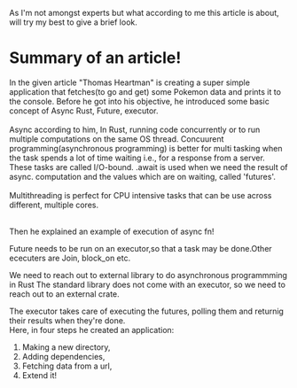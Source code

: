 As I'm not amongst experts but what according to me this article is about, will try my best to give a brief look.

# Summary of an article!
In the given article "Thomas Heartman" is creating a super simple application that fetches(to go and get) some Pokemon data and prints it to the console.
Before he got into his objective, he introduced some basic concept of Async Rust, Future, executor.<br/>
<br/>
Async according to him, In Rust, running code concurrently or to run multiple computations on the same OS thread. Concuurent programming(asynchronous programming) is better for multi tasking when the task spends a lot of time waiting i.e., for a response from a server. These tasks are called I/O-bound.
.await is used when we need the result of async. computation and the values which are on waiting, called 'futures'.<br/>
<br/>
Multithreading is perfect for CPU intensive tasks that can be use across different, multiple cores.<br/>
<br/>

Then he explained an example of execution of async fn!<br/>

Future needs to be run on an executor,so that a task may be done.Other ececuters are Join, block_on etc.
<br/>

 We need to reach out to external library to do asynchronous programmming in Rust The standard library does not come with an executor, so we need to reach out to an external crate.<br/>
 
 The executor takes care of executing the futures, polling them and returnig their results when they're done.<br/>
 Here, in four steps he created an application:<br/>
	
 1) Making a new directory,
 2) Adding dependencies,
 3) Fetching data from a url,
 4) Extend it!

